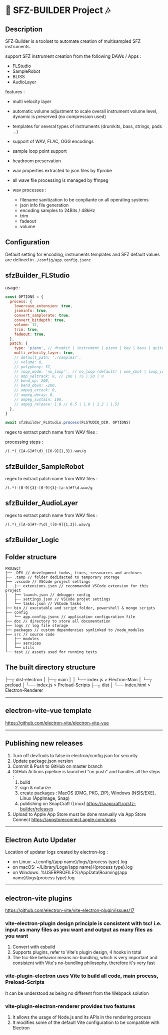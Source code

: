 # 🎹 SFZ-BUILDER Project 🎶

## Description

SFZ-Builder is a toolset to automate creation of multisampled SFZ instruments.

support SFZ instrument creation from the following DAWs / Apps :

- FLStudio
- SampleRobot
- BLISS
- AudioLayer

features :

- multi velocity layer
- automatic volume adjustment to scale overall instrument volume level, dynamic is preserved (no compression used)
- templates for several types of instruments (drumkits, bass, strings, pads ...)
- support of WAV, FLAC, OGG encodings
- sample loop point support
- headroom preservation
- wav properties extracted to json files by ffprobe
- all wave file processing is managed by ffmpeg

- wav processes :
  - filename sanitization to be conpliante on all operating systems
  - json info file generation
  - encoding samples to 24Bits / 48kHz
  - trim
  - fadeout
  - volume

## Configuration

Default setting for encoding, instruments templates and SFZ default values are defined in `./config/app.config.jsonc`

## sfzBuilder_FLStudio

usage :

```js
const OPTIONS = {
  process: {
    lowercase_extension: true,
    jsoninfo: true,
    convert_samplerate: true,
    convert_bitdepth: true,
    volume: 12,
    trim: true,
    fadeout: true,
  },
  patch: {
    type: 'piano', // drumkit | instrument | piano | key | bass | guitar | pad | string | brass
    multi_velocity_layer: true,
    // default_path: './samples/',
    // volume: 0,
    // polyphony: 32,
    // loop_mode: 'no_loop'', // no_loop (default) | one_shot | loop_continuous | loop_sustain
    // amp_veltrack: 0, // 100 | 75 | 50 | 0
    // bend_up: 200,
    // bend_down: -200,
    // ampeg_attack: 0,
    // ampeg_decay: 0,
    // ampeg_sustain: 100,
    // ampeg_release: 1.0 // 0.5 | 1.0 | 1.2 | 1.5}
  },
}

await sfzBuilder_FLStudio.process(FLSTUDIO_DIR, OPTIONS)
```

regex to extract patch name from WAV files :

processing steps :

```regex
/(.*)_([A-G]#?\d)_([0-9]{1,3}).wav/g
```

## sfzBuilder_SampleRobot

regex to extract patch name from WAV files :

```regex
/(.*)-[0-9]{3}-[0-9]{3}-[a-h]#?\d.wav/g
```

## sfzBuilder_AudioLayer

regex to extract patch name from WAV files :

```regex
/(.*)_([A-G]#?-?\d)_([0-9]{1,3}).wav/g
```

## sfzBuilder_Logic

## Folder structure

    PROJECT
    ├── _DEV // development todos, fixes, ressources and archives
    ├── .temp // folder dedidacted to temporary storage
    ├── .vscode // VSCode project settings
    │   ├── extensions.json // recommanded VSCode extension for this project
    │   ├── launch.json // debugger config
    │   ├── settings.json // VSCode projet settings
    │   └── tasks.json // VSCode tasks
    ├── bin // executable and script folder, powershell & mongo scripts
    ├── config
    │   └── app.config.jsonc // application configuration file
    ├── doc // directory to store all documentation
    ├── logs // log file storage
    ├── packages // custom dependencies symlinked to /node_modules
    ├── src // source code
    │   ├── modules
    │   ├── services
    │   └── utils
    └── test // assets used for running tests

## The built directory structure

├─┬ dist-electron
│ ├─┬ main
│ │ └── index.js > Electron-Main
│ └─┬ preload
│ └── index.js > Preload-Scripts
├─┬ dist
│ └── index.html > Electron-Renderer

---

## electron-vite-vue template

<https://github.com/electron-vite/electron-vite-vue>

---

## Publishing new releases

1. Turn off devTools to false in electron/config.json for security
2. Update package.json version
3. Commit & Push to GitHub on master branch
4. GitHub Actions pipeline is launched "on push" and handles all the steps :
   1. build
   2. sign & notarize
   3. create packages : MacOS (DMG, PKG, ZIP), Windows (NSIS/EXE), Linux (AppImage, Snap)
   4. publishing on SnapCraft (Linux) <https://snapcraft.io/sfz-builder/releases>
5. Upload to Apple App Store must be done manually via App Store Connect <https://appstoreconnect.apple.com/apps>

---

## Electron Auto Updater

Location of updater logs created by electron-log :

- on Linux: ~/.config/{app name}/logs/{process type}.log
- on macOS: ~/Library/Logs/{app name}/{process type}.log
- on Windows: %USERPROFILE%\AppData\Roaming\{app name}\logs\{process type}.log

---

## electron-vite plugins

<https://github.com/electron-vite/vite-electron-plugin/issues/17>

### vite-electron-plugin design principle is consistent with tsc! i.e. input as many files as you want and output as many files as you want

1. Convert with esbuild
2. Supports plugins, refer to Vite's plugin design, 4 hooks in total
3. The tsc-like behavior means no-bundling, which is very important and consistent with Vite's no-bundling philosophy, therefore it's very fast

### vite-plugin-electron uses Vite to build all code, main process, Preload-Scripts

It can be understood as being no different from the Webpack solution

### vite-plugin-electron-renderer provides two features

1. It allows the usage of Node.js and its APIs in the rendering process
2. It modifies some of the default Vite configuration to be compatible with Electron

